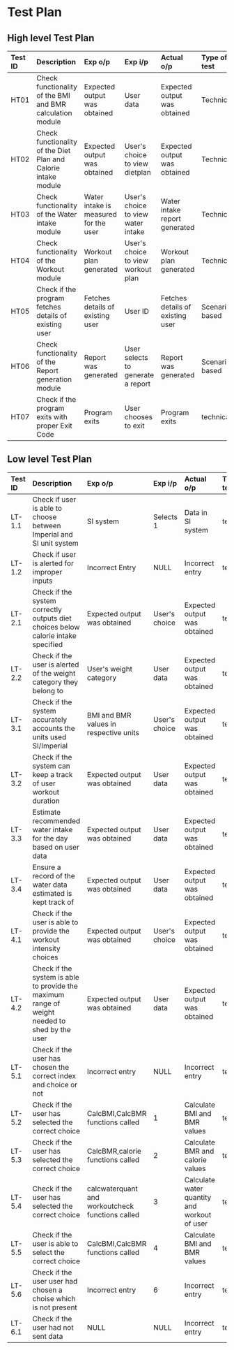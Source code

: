 # Test Plan

## High level Test Plan
| Test ID | Description | Exp o/p | Exp i/p | Actual o/p | Type of test |
| :---- | :---- | :---- | :---- | :---- | :---- |
| HT01 | Check functionality of the BMI and BMR calculation module | Expected output was obtained | User data | Expected output was obtained | Technical |
| HT02 | Check functionality of the Diet Plan and Calorie intake module | Expected output was obtained | User's choice to view dietplan | Expected output was obtained | Technical |
| HT03 | Check functionality of the Water intake module | Water intake is measured for the user | User's choice to view water intake | Water intake report generated | Technical |
| HT04 | Check functionality of the Workout module | Workout plan generated | User's choice to view workout plan | Workout plan generated | Technical |
| HT05 | Check if the program fetches details of existing user | Fetches details of existing user | User ID |  Fetches details of existing user  | Scenario based |
| HT06 | Check functionality of the Report generation module | Report was generated | User selects to generate a report| Report was generated | Scenario based |
| HT07 | Check if the program exits with proper Exit Code | Program exits | User chooses to exit | Program exits | technical |

## Low level Test Plan
| Test ID | Description | Exp o/p | Exp i/p | Actual o/p | Type of test |
| :---- | :---- | :---- | :---- | :---- | :---- |
| LT-1.1 | Check if user is able to choose between Imperial and SI unit system | SI system | Selects 1 | Data in SI system | technical |
| LT-1.2 | Check if user is alerted for improper inputs | Incorrect Entry | NULL | Incorrect entry| technical |
| LT-2.1 | Check if the system correctly outputs diet choices below calorie intake specified | Expected output was obtained | User's choice | Expected output was obtained | technical |
| LT-2.2 | Check if the user is alerted of the weight category they belong to | User's weight category | User data | Expected output was obtained | technical |
| LT-3.1 | Check if the system accurately accounts the units used SI/Imperial | BMI and BMR values in respective units | User's choice | Expected output was obtained | technical |
| LT-3.2 | Check if the system can keep a track of user workout duration | Expected output was obtained | User data | Expected output was obtained | technical |
| LT-3.3 | Estimate recommended water intake for the day based on user data | Expected output was obtained | User data | Expected output was obtained | technical |
| LT-3.4 | Ensure a record of the water data estimated is kept track of | Expected output was obtained | User data | Expected output was obtained | technical |
| LT-4.1 | Check if the user is able to provide the workout intensity choices | Expected output was obtained | User's choice | Expected output was obtained | technical |
| LT-4.2 | Check if the system is able to provide the maximum range of weight needed to shed by the user | Expected output was obtained | User data | Expected output was obtained | technical |
| LT-5.1 | Check if the user has chosen the correct index and choice or not | Incorrect entry | NULL | Incorrect entry | technical |
| LT-5.2 | Check if the user has selected the correct choice | CalcBMI,CalcBMR functions called | 1 | Calculate BMI and BMR values | technical |
| LT-5.3 | Check if the user has selected the correct choice | CalcBMR,calorie functions called | 2 | Calculate BMR and calorie values | technical |
| LT-5.4 | Check if the user has selected the correct choice | calcwaterquant and workoutcheck functions called | 3 | Calculate water quantity and workout of user | technical |
| LT-5.5 | Check if the user is able to select the correct choice | CalcBMI,CalcBMR functions called | 4 | Calculate BMI and BMR values | technical |
| LT-5.6 | Check if the user user had chosen a choise which is not present | Incorrect entry | 6 | Incorrect entry | technical |
| LT-6.1 | Check if the user had not sent data | NULL | NULL | Incorrect entry | technical |




